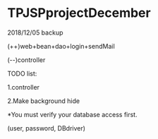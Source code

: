 # TPJSPprojectDecember
2018/12/05 backup

(++)web+bean+dao+login+sendMail

(--)controller

TODO list:

1.controller

2.Make background hide



*You must verify your database access first.

(user, password, DBdriver)
